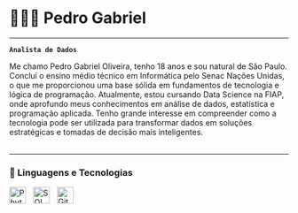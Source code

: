 # 🧑🏻‍💻 Pedro Gabriel

---

**`Analista de Dados`**

Me chamo Pedro Gabriel Oliveira, tenho 18 anos e sou natural de São Paulo. Concluí o ensino médio técnico em Informática pelo Senac Nações Unidas, o que me proporcionou uma base sólida em fundamentos de tecnologia e lógica de programação. Atualmente, estou cursando Data Science na FIAP, onde aprofundo meus conhecimentos em análise de dados, estatística e programação aplicada. Tenho grande interesse em compreender como a tecnologia pode ser utilizada para transformar dados em soluções estratégicas e tomadas de decisão mais inteligentes.
<br/>
<br/>

---

### 🤖 Linguagens e Tecnologias

<img 
    align="left" 
    alt="Phyton"
    title="Phyton" 
    width="30px" 
    style="padding-right: 10px;" 
    src="https://cdn.jsdelivr.net/gh/devicons/devicon@latest/icons/python/python-original.svg" 
/>

<img 
    align="left" 
    alt="SQL" 
    title="SQL"
    width="30px" 
    style="padding-right: 10px;" 
    src="https://cdn.jsdelivr.net/gh/devicons/devicon@latest/icons/threedsmax/threedsmax-original.svg"
/>

<img 
    align="left" 
    alt="Git" 
    title="Git"
    width="30px" 
    style="padding-right: 10px;" 
    src="https://cdn.jsdelivr.net/gh/devicons/devicon@latest/icons/git/git-original.svg" 
/>

<br/>
<br/>
